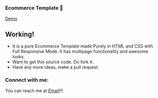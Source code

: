 ### Ecommerce Template 👋

[Demo](https://samwitadhikary.github.io/Ecommerce/)

## Working!
- It is a pure Ecommerce Template made Purely in HTML and CSS with Full Responsive Mode. It has multipage functionality and awesome looks.
- Want to get this source code. Do fork it. 
- Have any more ideas, make a pull request.

### Connect with me:

You can reach me at [Email](williamobi818@gmail.com)!!!.